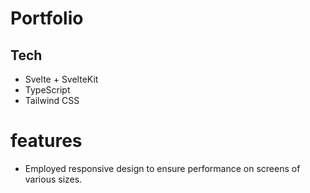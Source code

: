 # Portfolio

## Tech

- Svelte + SvelteKit
- TypeScript
- Tailwind CSS

# features

- Employed responsive design to ensure performance on screens of various sizes.
